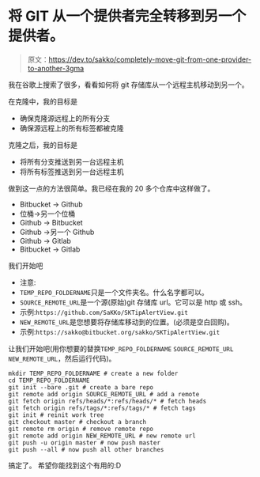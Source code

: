 # 将 GIT 从一个提供者完全转移到另一个提供者。

> 原文：<https://dev.to/sakko/completely-move-git-from-one-provider-to-another-3gma>

我在谷歌上搜索了很多，看看如何将 git 存储库从一个远程主机移动到另一个。

在克隆中，我的目标是

*   确保克隆源远程上的所有分支
*   确保源远程上的所有标签都被克隆

克隆之后，我的目标是

*   将所有分支推送到另一台远程主机
*   将所有标签推送到另一台远程主机

做到这一点的方法很简单。我已经在我的 20 多个仓库中这样做了。

*   Bitbucket -> Github
*   位桶->另一个位桶
*   Github -> Bitbucket
*   Github ->另一个 Github
*   Github -> Gitlab
*   Bitbucket -> Gitlab

我们开始吧

*   注意:
*   `TEMP_REPO_FOLDERNAME`只是一个文件夹名。什么名字都可以。
*   `SOURCE_REMOTE_URL`是一个源(原始)git 存储库 url。它可以是 http 或 ssh。
*   示例:`https://github.com/SaKKo/SKTipAlertView.git`
*   `NEW_REMOTE_URL`是您想要将存储库移动到的位置。(必须是空白回购)。
*   示例:`https://sakko@bitbucket.org/sakko/SKTipAlertView.git`

让我们开始吧(用你想要的替换`TEMP_REPO_FOLDERNAME` `SOURCE_REMOTE_URL` `NEW_REMOTE_URL`，然后运行代码)。

```
mkdir TEMP_REPO_FOLDERNAME # create a new folder
cd TEMP_REPO_FOLDERNAME
git init --bare .git # create a bare repo
git remote add origin SOURCE_REMOTE_URL # add a remote
git fetch origin refs/heads/*:refs/heads/* # fetch heads
git fetch origin refs/tags/*:refs/tags/* # fetch tags
git init # reinit work tree
git checkout master # checkout a branch
git remote rm origin # remove remote repo
git remote add origin NEW_REMOTE_URL # new remote url
git push -u origin master # now push master
git push --all # now push all other branches 
```

搞定了。
希望你能找到这个有用的:D
